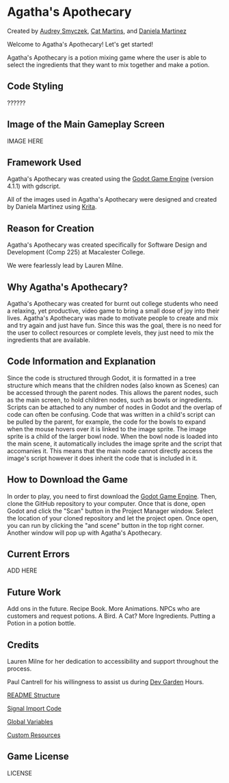 # Agatha's Apothecary

Created by [Audrey Smyczek](https://github.com/Audrey-Smyczek), [Cat Martins](https://github.com/catmartz), and [Daniela Martinez](https://github.com/martinezdaniela17)

Welcome to Agatha's Apothecary! Let's get started!

Agatha's Apothecary is a potion mixing game where the user is able to select the ingredients that they want to mix together and make a potion.

## Code Styling
??????

## Image of the Main Gameplay Screen
IMAGE HERE

## Framework Used
Agatha's Apothecary was created using the [Godot Game Engine](https://godotengine.org/) (version 4.1.1) with gdscript.

All of the images used in Agatha's Apothecary were designed and created by Daniela Martinez using [Krita](https://krita.org/en/).

## Reason for Creation
Agatha's Apothecary was created specifically for Software Design and Development (Comp 225) at Macalester College. 

We were fearlessly lead by Lauren Milne.

## Why Agatha's Apothecary?
Agatha's Apothecary was created for burnt out college students who need a relaxing, yet productive, video game to bring a small dose of joy into their lives. Agatha's Apothecary was made to motivate people to create and mix and try again and just have fun. Since this was the goal, there is no need for the user to collect resources or complete levels, they just need to mix the ingredients that are available.

## Code Information and Explanation
Since the code is structured through Godot, it is formatted in a tree structure which means that the children nodes (also known as Scenes) can be accessed through the parent nodes. This allows the parent nodes, such as the main screen, to hold children nodes, such as bowls or ingredients. Scripts can be attached to any number of nodes in Godot and the overlap of code can often be confusing. Code that was written in a child's script can be pulled by the parent, for example, the code for the bowls to expand when the mouse hovers over it is linked to the image sprite. The image sprite is a child of the larger bowl node. When the bowl node is loaded into the main scene, it automatically includes the image sprite and the script that accomanies it. This means that the main node cannot directly access the image's script however it does inherit the code that is included in it. 

## How to Download the Game
In order to play, you need to first download the [Godot Game Engine](https://godotengine.org/). Then, clone the GitHub repository to your computer. Once that is done, open Godot and click the "Scan" button in the Project Manager window. Select the location of your cloned repository and let the project open. Once open, you can run by clicking the "and scene" button in the top right corner. Another window will pop up with Agatha's Apothecary. 

## Current Errors
ADD HERE

## Future Work
Add ons in the future. Recipe Book. More Animations. NPCs who are customers and request potions. A Bird. A Cat? More Ingredients. Putting a Potion in a potion bottle.

## Credits
Lauren Milne for her dedication to accessibility and support throughout the process.

Paul Cantrell for his willingness to assist us during [Dev Garden](https://devgarden.macalester.edu/) Hours.

[README Structure](https://www.mygreatlearning.com/blog/readme-file/#:~:text=readme%20file%20is.-,What%20is%20a%20README%20File%3F,about%20the%20patches%20or%20updates.)

[Signal Import Code](https://kidscancode.org/godot_recipes/3.x/basics/custom_resources/index.html)

[Global Variables](https://youtu.be/sc-tEPdLZhk?si=rPEOMSKtXi5BGy9X)

[Custom Resources](https://www.youtube.com/watch?v=vzRZjM9MTGw)

## Game License
LICENSE
